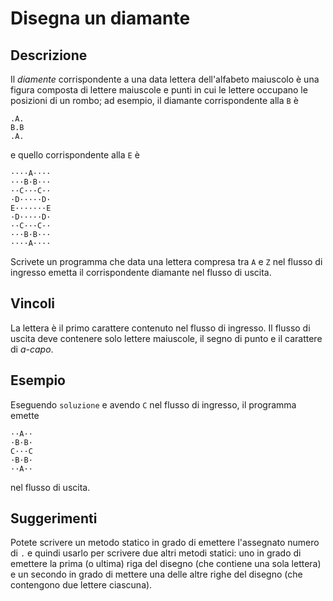 Disegna un diamante
===================

Descrizione
-----------

Il *diamente* corrispondente a una data lettera dell'alfabeto maiuscolo è una
figura composta di lettere maiuscole e punti in cui le lettere occupano le
posizioni di un rombo; ad esempio, il diamante corrispondente alla `B` è

    .A.
    B.B
    .A.

e quello corrispondente alla `E` è

    ····A····
    ···B·B···
    ··C···C··
    ·D·····D·
    E·······E
    ·D·····D·
    ··C···C··
    ···B·B···
    ····A····

Scrivete un programma che data una lettera compresa tra `A` e `Z` nel flusso di
ingresso emetta il corrispondente diamante nel flusso di uscita.


Vincoli
-------

La lettera è il primo carattere contenuto nel flusso di ingresso. Il flusso
di uscita deve contenere solo lettere maiuscole, il segno di punto e il carattere
di *a-capo*.

Esempio
-------

Eseguendo `soluzione` e avendo `C` nel flusso di ingresso, il programma emette

    ··A··
    ·B·B·
    C···C
    ·B·B·
    ··A··

nel flusso di uscita.


Suggerimenti
------------

Potete scrivere un metodo statico in grado di emettere l'assegnato numero di `.`
e quindi usarlo per scrivere due altri metodi statici: uno in grado di emettere
la prima (o ultima) riga del disegno (che contiene una sola lettera) e un
secondo in grado di mettere una delle altre righe del disegno (che contengono
due lettere ciascuna).
